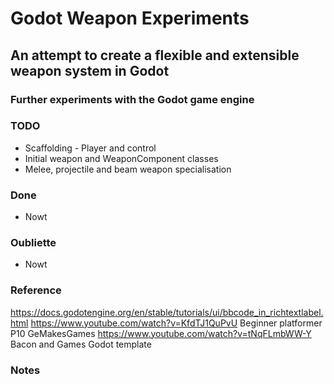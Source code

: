 # Godot Weapon Experiments

## An attempt to create a flexible and extensible weapon system in Godot

### Further experiments with the Godot game engine

### TODO
- Scaffolding - Player and control
- Initial weapon and WeaponComponent classes
- Melee, projectile and beam weapon specialisation

### Done
- Nowt

### Oubliette
- Nowt

### Reference
https://docs.godotengine.org/en/stable/tutorials/ui/bbcode_in_richtextlabel.html
https://www.youtube.com/watch?v=KfdTJ1QuPvU Beginner platformer P10 GeMakesGames
https://www.youtube.com/watch?v=tNqFLmbWW-Y Bacon and Games Godot template

### Notes

